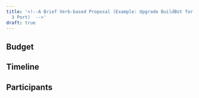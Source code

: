```yaml
---
title: '<!--A Brief Verb-based Proposal (Example: Upgrade BuildBot for the Loongson
  3 Port)  -->'
draft: true
---
```


<!--

Start with a quick, one-sentence introduction.

----

Example:

This is a proposal to crowdsource a dual Loongson 3B4000 motherboard from Lemote to supplement the current 3A4000 BuildBot (Relay 23869).

-->

<!--

A detailed description of the reason for the purchase, focusing on the potential benefits for community activities.

----

Example:

The current BuildBot for the AOSC OS Loongson 3 port is built and tested on a 3A4000-based server (Lemote LX-1901), which, with only four cores, hardly suffices as a sole BuildBot for distribution maintenance. The significant performance discrepancy when compared to AMD64 and AArch64 BuildBots also makes it difficult to coordinate packaging among our four mainline ports.

This proposal attempts to improve the computing capacity for the Loongson 3 port with the addition of a dual 3B4000-based system, which, with a total of eight cores (across two processors) can potentially provide double the performance compared to the current BuildBot.

-->

## Budget

<!--

List potential components, services, and materials to be purchased with appropriate currency units.

----

Example:

+ Lemote LX-2510 motherboard (CNY 11,000)
  - Dual 3B4000 on board.
  - Includes compatible heatsink assemblies.
+ 2 × 16GB DIMM (CNY 750 × 2)
  - To be purchased from OEM to prevent incompatibility.

-->

## Timeline

<!--

A brief timeline for purchase, shipment, and deployment. This does not have to be final.

----

Example:

- End-of-Year 2021: Coordinator to complete purchase.
- Q1 2022:
    - A community contributor or colocation provider to host the Relay server.
    - Server to go online for distribution maintenance.

-->

## Participants

<!--

List all community participants, including coordinators, device host, etc. List merchants and/or sellers, where appropriate.

----

Example:

- Leo Shen <szc1sya@aosc.io>, purchase contact.
- Xiaoxing Ye <xiaoxing@aosc.io>, proposed server host.

-->
